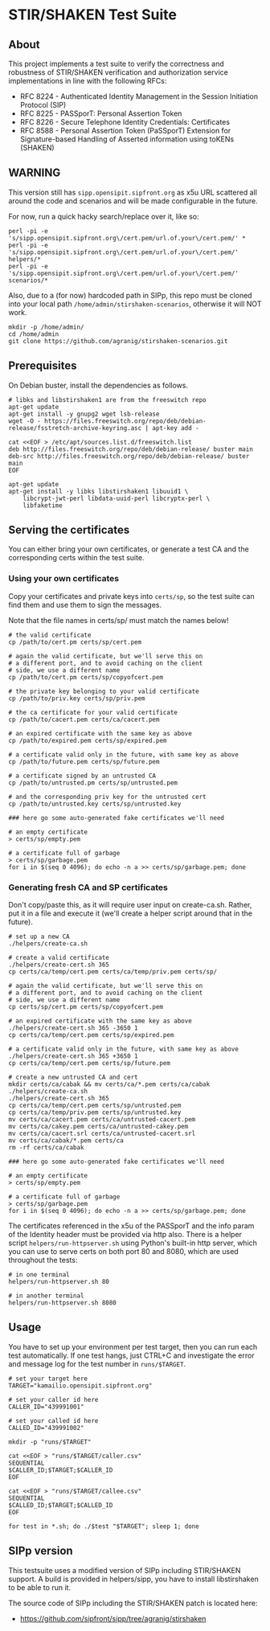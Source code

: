 # STIR/SHAKEN Test Suite

## About

This project implements a test suite to verify the correctness and robustness of STIR/SHAKEN
verification and authorization service implementations in line with the following RFCs:

* RFC 8224 - Authenticated Identity Management in the Session Initiation Protocol (SIP)
* RFC 8225 - PASSporT: Personal Assertion Token
* RFC 8226 - Secure Telephone Identity Credentials: Certificates
* RFC 8588 - Personal Assertion Token (PaSSporT) Extension for Signature-based Handling of Asserted information using toKENs (SHAKEN)

## WARNING

This version still has `sipp.opensipit.sipfront.org` as x5u URL scattered all around the code and
scenarios and will be made configurable in the future.

For now, run a quick hacky search/replace over it, like so:

```
perl -pi -e 's/sipp.opensipit.sipfront.org\/cert.pem/url.of.your\/cert.pem/' *
perl -pi -e 's/sipp.opensipit.sipfront.org\/cert.pem/url.of.your\/cert.pem/' helpers/*
perl -pi -e 's/sipp.opensipit.sipfront.org\/cert.pem/url.of.your\/cert.pem/' scenarios/*
```

Also, due to a (for now) hardcoded path in SIPp, this repo must be cloned into your
local path `/home/admin/stirshaken-scenarios`, otherwise it will NOT work.

```
mkdir -p /home/admin/
cd /home/admin
git clone https://github.com/agranig/stirshaken-scenarios.git
```

## Prerequisites

On Debian buster, install the dependencies as follows.

```
# libks and libstirshaken1 are from the freeswitch repo
apt-get update
apt-get install -y gnupg2 wget lsb-release
wget -O - https://files.freeswitch.org/repo/deb/debian-release/fsstretch-archive-keyring.asc | apt-key add -

cat <<EOF > /etc/apt/sources.list.d/freeswitch.list
deb http://files.freeswitch.org/repo/deb/debian-release/ buster main
deb-src http://files.freeswitch.org/repo/deb/debian-release/ buster main
EOF

apt-get update
apt-get install -y libks libstirshaken1 libuuid1 \
    libcrypt-jwt-perl libdata-uuid-perl libcryptx-perl \
    libfaketime
```

## Serving the certificates

You can either bring your own certificates, or generate a test CA and the corresponding certs within
the test suite.

### Using your own certificates

Copy your certificates and private keys into `certs/sp`, so the test suite can find them and use them to
sign the messages.

Note that the file names in certs/sp/ must match the names below!

```
# the valid certificate
cp /path/to/cert.pm certs/sp/cert.pem

# again the valid certificate, but we'll serve this on
# a different port, and to avoid caching on the client
# side, we use a different name
cp /path/to/cert.pm certs/sp/copyofcert.pem

# the private key belonging to your valid certificate
cp /path/to/priv.key certs/sp/priv.pem

# the ca certificate for your valid certificate
cp /path/to/cacert.pem certs/ca/cacert.pem

# an expired certificate with the same key as above
cp /path/to/expired.pem certs/sp/expired.pem

# a certificate valid only in the future, with same key as above
cp /path/to/future.pem certs/sp/future.pem

# a certificate signed by an untrusted CA
cp /path/to/untrusted.pm certs/sp/untrusted.pem

# and the corresponding priv key for the untrusted cert
cp /path/to/untrusted.key certs/sp/untrusted.key

### here go some auto-generated fake certificates we'll need

# an empty certificate
> certs/sp/empty.pem

# a certificate full of garbage
> certs/sp/garbage.pem
for i in $(seq 0 4096); do echo -n a >> certs/sp/garbage.pem; done
```

### Generating fresh CA and SP certificates

Don't copy/paste this, as it will require user input on create-ca.sh. Rather, put
it in a file and execute it (we'll create a helper script around that in the future).

```
# set up a new CA
./helpers/create-ca.sh

# create a valid certificate
./helpers/create-cert.sh 365
cp certs/ca/temp/cert.pem certs/ca/temp/priv.pem certs/sp/

# again the valid certificate, but we'll serve this on
# a different port, and to avoid caching on the client
# side, we use a different name
cp certs/sp/cert.pm certs/sp/copyofcert.pem

# an expired certificate with the same key as above
./helpers/create-cert.sh 365 -3650 1
cp certs/ca/temp/cert.pem certs/sp/expired.pem

# a certificate valid only in the future, with same key as above
./helpers/create-cert.sh 365 +3650 1
cp certs/ca/temp/cert.pem certs/sp/future.pem

# create a new untrusted CA and cert
mkdir certs/ca/cabak && mv certs/ca/*.pem certs/ca/cabak
./helpers/create-ca.sh
./helpers/create-cert.sh 365
cp certs/ca/temp/cert.pem certs/sp/untrusted.pem
cp certs/ca/temp/priv.pem certs/sp/untrusted.key
mv certs/ca/cacert.pem certs/ca/untrusted-cacert.pem
mv certs/ca/cakey.pem certs/ca/untrusted-cakey.pem
mv certs/ca/cacert.srl certs/ca/untrusted-cacert.srl
mv certs/ca/cabak/*.pem certs/ca
rm -rf certs/ca/cabak

### here go some auto-generated fake certificates we'll need

# an empty certificate
> certs/sp/empty.pem

# a certificate full of garbage
> certs/sp/garbage.pem
for i in $(seq 0 4096); do echo -n a >> certs/sp/garbage.pem; done
```

The certificates referenced in the x5u of the PASSporT and the info param of the Identity
header must be provided via http also. There is a helper script `helpers/run-httpserver.sh`
using Python's built-in http server, which you can use to serve certs on both port 80 and 8080,
which are used throughout the tests:

```
# in one terminal
helpers/run-httpserver.sh 80

# in another terminal
helpers/run-httpserver.sh 8080
```

## Usage

You have to set up your environment per test target, then you can run each test automatically.
If one test hangs, just CTRL+C and investigate the error and message log for the test number in
`runs/$TARGET`.

```
# set your target here
TARGET="kamailio.opensipit.sipfront.org"

# set your caller id here
CALLER_ID="439991001"

# set your called id here
CALLED_ID="439991002"

mkdir -p "runs/$TARGET"

cat <<EOF > "runs/$TARGET/caller.csv"
SEQUENTIAL
$CALLER_ID;$TARGET;$CALLER_ID
EOF

cat <<EOF > "runs/$TARGET/callee.csv"
SEQUENTIAL
$CALLED_ID;$TARGET;$CALLED_ID
EOF

for test in *.sh; do ./$test "$TARGET"; sleep 1; done
```

## SIPp version

This testsuite uses a modified version of SIPp including STIR/SHAKEN support.
A build is provided in helpers/sipp, you have to install libstirshaken to be
able to run it.

The source code of SIPp including the STIR/SHAKEN patch is located here:
* https://github.com/sipfront/sipp/tree/agranig/stirshaken


